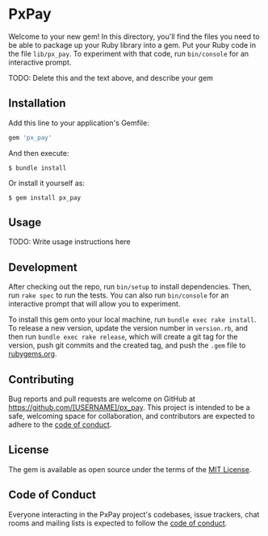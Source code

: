# PxPay

Welcome to your new gem! In this directory, you'll find the files you need to be able to package up your Ruby library into a gem. Put your Ruby code in the file `lib/px_pay`. To experiment with that code, run `bin/console` for an interactive prompt.

TODO: Delete this and the text above, and describe your gem

## Installation

Add this line to your application's Gemfile:

```ruby
gem 'px_pay'
```

And then execute:

    $ bundle install

Or install it yourself as:

    $ gem install px_pay

## Usage

TODO: Write usage instructions here

## Development

After checking out the repo, run `bin/setup` to install dependencies. Then, run `rake spec` to run the tests. You can also run `bin/console` for an interactive prompt that will allow you to experiment.

To install this gem onto your local machine, run `bundle exec rake install`. To release a new version, update the version number in `version.rb`, and then run `bundle exec rake release`, which will create a git tag for the version, push git commits and the created tag, and push the `.gem` file to [rubygems.org](https://rubygems.org).

## Contributing

Bug reports and pull requests are welcome on GitHub at https://github.com/[USERNAME]/px_pay. This project is intended to be a safe, welcoming space for collaboration, and contributors are expected to adhere to the [code of conduct](https://github.com/[USERNAME]/px_pay/blob/master/CODE_OF_CONDUCT.md).

## License

The gem is available as open source under the terms of the [MIT License](https://opensource.org/licenses/MIT).

## Code of Conduct

Everyone interacting in the PxPay project's codebases, issue trackers, chat rooms and mailing lists is expected to follow the [code of conduct](https://github.com/[USERNAME]/px_pay/blob/master/CODE_OF_CONDUCT.md).
